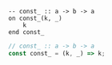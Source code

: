 ```applescript
-- const_ :: a -> b -> aon const_(k, _)	kend const_
```

```js
// const_ :: a -> b -> a
const const_ = (k, _) => k;
```